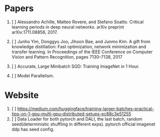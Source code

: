 # Papers
1. [ ] Alessandro Achille, Matteo Rovere, and Stefano Soatto.
Critical learning periods in deep neural networks. arXiv
preprint arXiv:1711.08856, 2017.

2. [ ] Junho Yim, Donggyu Joo, Jihoon Bae, and Junmo Kim. A
gift from knowledge distillation: Fast optimization, network
minimization and transfer learning. In Proceedings of the
IEEE Conference on Computer Vision and Pattern Recognition, pages 7130–7138, 2017

3. [ ] Accurate, Large Minibatch SGD: Training ImageNet in 1 Hour.
4. [ ] Model Parallelism.

# Website
1. [ ] https://medium.com/huggingface/training-larger-batches-practical-tips-on-1-gpu-multi-gpu-distributed-setups-ec88c3e51255
2. [ ] Data Loader for both pytorch and DALI, the last batch, random seed(deterministic shuffling in different exps). pytorch official imagenet ddp has seed config.
